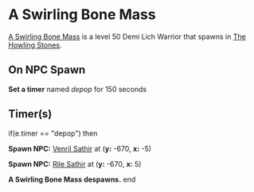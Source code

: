 # A Swirling Bone Mass



[A Swirling Bone Mass](/npc/105018) is a level 50 Demi Lich Warrior that spawns in [The Howling Stones](/zone/105).



## On NPC Spawn

**Set a timer** named *depop* for 150 seconds


## Timer(s)

if(e.timer == "depop") then


**Spawn NPC:**  [Venril Sathir](/npc/105021) at (**y:** -670, **x:** -5)


**Spawn NPC:**  [Rile Sathir](/npc/105004) at (**y:** -670, **x:** 5)


**A Swirling Bone Mass despawns.**
end
